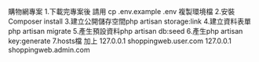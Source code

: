 購物網專案
1.下載完專案後 請用 cp .env.example .env 複製環境檔
2.安裝Composer install
3.建立公開儲存空間php artisan storage:link
4.建立資料表單php artisan migrate
5.產生預設資料php artisan db:seed
6.產生php artisan key:generate
7.hosts檔 加上 127.0.0.1       shoppingweb.user.com
              127.0.0.1       shoppingweb.admin.com
